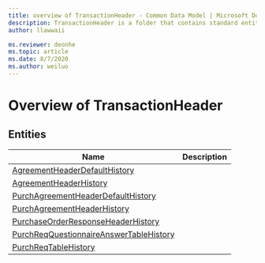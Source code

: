 ```yaml
---
title: overview of TransactionHeader - Common Data Model | Microsoft Docs
description: TransactionHeader is a folder that contains standard entities related to the Common Data Model.
author: llawwaii

ms.reviewer: deonhe
ms.topic: article
ms.date: 8/7/2020
ms.author: weiluo
---
```


# Overview of TransactionHeader


## Entities

|Name|Description|
|---|---|
|[AgreementHeaderDefaultHistory](AgreementHeaderDefaultHistory.md)||
|[AgreementHeaderHistory](AgreementHeaderHistory.md)||
|[PurchAgreementHeaderDefaultHistory](PurchAgreementHeaderDefaultHistory.md)||
|[PurchAgreementHeaderHistory](PurchAgreementHeaderHistory.md)||
|[PurchaseOrderResponseHeaderHistory](PurchaseOrderResponseHeaderHistory.md)||
|[PurchReqQuestionnaireAnswerTableHistory](PurchReqQuestionnaireAnswerTableHistory.md)||
|[PurchReqTableHistory](PurchReqTableHistory.md)||
